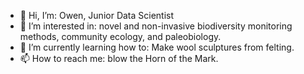 - 👋 Hi, I’m: Owen, Junior Data Scientist
- 👀 I’m interested in: novel and non-invasive biodiversity monitoring methods, community ecology, and paleobiology. 
- 🌱 I’m currently learning how to: Make wool sculptures from felting. 
- 📫 How to reach me: blow the Horn of the Mark.

<!---
NM-owenmiddleton/NM-owenmiddleton is a ✨ special ✨ repository because its `README.md` (this file) appears on your GitHub profile.
You can click the Preview link to take a look at your changes.
--->
